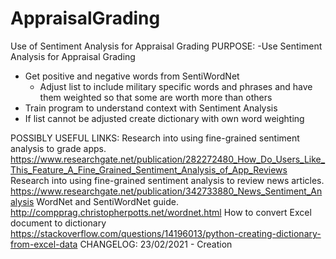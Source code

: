 # AppraisalGrading
Use of Sentiment Analysis for Appraisal Grading
PURPOSE:
-Use Sentiment Analysis for Appraisal Grading
  - Get positive and negative words from SentiWordNet
    - Adjust list to include military specific words and phrases and have them weighted so that some are worth more than others
  - Train program to understand context with Sentiment Analysis
  - If list cannot be adjusted create dictionary with own word weighting
  
POSSIBLY USEFUL LINKS:
Research into using fine-grained sentiment analysis to grade apps.
https://www.researchgate.net/publication/282272480_How_Do_Users_Like_This_Feature_A_Fine_Grained_Sentiment_Analysis_of_App_Reviews
Research into using fine-grained sentiment analysis to review news articles.
https://www.researchgate.net/publication/342733880_News_Sentiment_Analysis
WordNet and SentiWordNet guide.
http://compprag.christopherpotts.net/wordnet.html
How to convert Excel document to dictionary
https://stackoverflow.com/questions/14196013/python-creating-dictionary-from-excel-data
CHANGELOG:
23/02/2021 - Creation
